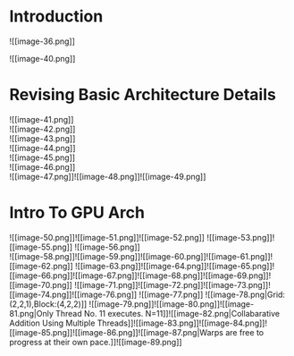 # Introduction

![[image-36.png]]

![[image-40.png]]

# Revising Basic Architecture Details

![[image-41.png]]  
![[image-42.png]]  
![[image-43.png]]  
![[image-44.png]]  
![[image-45.png]]  
![[image-46.png]]  
![[image-47.png]]![[image-48.png]]![[image-49.png]]

# Intro To GPU Arch

![[image-50.png]]![[image-51.png]]![[image-52.png]] ![[image-53.png]]![[image-55.png]] ![[image-56.png]]  
![[image-58.png]]![[image-59.png]]![[image-60.png]]![[image-61.png]]![[image-62.png]] ![[image-63.png]]![[image-64.png]]![[image-65.png]]![[image-66.png]]![[image-67.png]]![[image-68.png]]![[image-69.png]]![[image-70.png]] ![[image-71.png]]![[image-72.png]]![[image-73.png]]![[image-74.png]]![[image-76.png]]
![[image-77.png]]
 ![[image-78.png|Grid:(2,2,1),Block:(4,2,2)]]
![[image-79.png]]![[image-80.png]]![[image-81.png|Only Thread No. 11 executes. N=11]]![[image-82.png|Collabarative Addition Using Multiple Threads]]![[image-83.png]]![[image-84.png]]![[image-85.png]]![[image-86.png]]![[image-87.png|Warps are free to progress at their own pace.]]![[image-89.png]]
